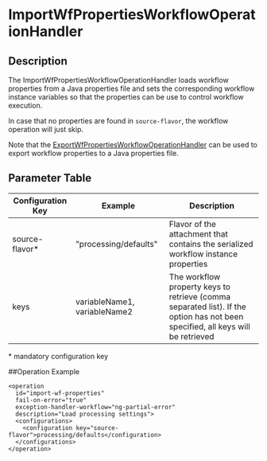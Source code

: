 # ImportWfPropertiesWorkflowOperationHandler

## Description
The ImportWfPropertiesWorkflowOperationHandler loads workflow properties from a Java properties file and sets
the corresponding workflow instance variables so that the properties can be use to control workflow execution.

In case that no properties are found in `source-flavor`, the workflow operation will just skip.

Note that the [ExportWfPropertiesWorkflowOperationHandler](export-wf-properties-woh.md) can be used to export workflow properties to a Java properties file.

## Parameter Table

|Configuration Key|Example                      |Description                                                          |
|-----------------|-----------------------------|---------------------------------------------------------------------|
|source-flavor*   |"processing/defaults"        |Flavor of the attachment that contains the serialized workflow instance properties|
|keys             |variableName1, variableName2 |The workflow property keys to retrieve (comma separated list). If the option has not been specified, all keys will be retrieved|

\* mandatory configuration key

##Operation Example

    <operation
      id="import-wf-properties"
      fail-on-error="true"
      exception-handler-workflow="ng-partial-error"
      description="Load processing settings">
      <configurations>
        <configuration key="source-flavor">processing/defaults</configuration>
      </configurations>
    </operation>

